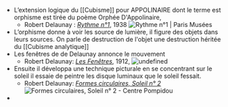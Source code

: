 - L’extension logique du [[Cubisme]] pour APPOLINAIRE dont le terme est orphisme est tirée du poème Orphée D'Appolinaire,
	- Robert Delaunay : [*Rythme n°1*](https://www.mam.paris.fr/fr/oeuvre/rythme-ndeg1), 1938  ![Rythme n°1 | Paris Musées](https://www.parismuseescollections.paris.fr/sites/default/files/styles/pm_notice/public/atoms/images/MAM/3y08014.jpg?itok=wUn6XIwW)
- L’orphisme donne à voir les source de lumière, il figure des objets dans leurs sources. On parle de destruction de l'objet une destruction héritée du [[Cubisme analytique]]
- Les fenêtres de de Delaunay annonce le mouvement
	- Robert Delaunay: [*Les Fenêtres*](https://fr.wikipedia.org/wiki/Les_Fen%C3%AAtres_(Delaunay)), 1912, ![undefined](https://upload.wikimedia.org/wikipedia/commons/thumb/7/76/%27Windows_Open_Simultaneously_%28First_Part%2C_Third_Motif%29%27_by_Robert_Delaunay.JPG/800px-%27Windows_Open_Simultaneously_%28First_Part%2C_Third_Motif%29%27_by_Robert_Delaunay.JPG)
- Ensuite il développa une technique picturale en se concentrant sur le soleil il essaie de peintre les disque luminaux que le soleil fessait.
	- Robert Delaunay: [*Formes circulaires, Soleil n° 2*](https://www.centrepompidou.fr/fr/ressources/oeuvre/uxnaOhy) ![Formes circulaires, Soleil n° 2 - Centre Pompidou](https://www.centrepompidou.fr/media/picture/aa/84/aa84cce3fc8118498cf147f33867df77/thumb_large.jpg)
-